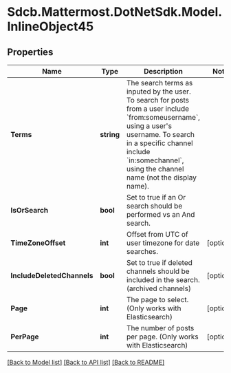 # Sdcb.Mattermost.DotNetSdk.Model.InlineObject45
## Properties

Name | Type | Description | Notes
------------ | ------------- | ------------- | -------------
**Terms** | **string** | The search terms as inputed by the user. To search for posts from a user include &#x60;from:someusername&#x60;, using a user&#39;s username. To search in a specific channel include &#x60;in:somechannel&#x60;, using the channel name (not the display name). | 
**IsOrSearch** | **bool** | Set to true if an Or search should be performed vs an And search. | 
**TimeZoneOffset** | **int** | Offset from UTC of user timezone for date searches. | [optional] 
**IncludeDeletedChannels** | **bool** | Set to true if deleted channels should be included in the search. (archived channels) | [optional] 
**Page** | **int** | The page to select. (Only works with Elasticsearch) | [optional] 
**PerPage** | **int** | The number of posts per page. (Only works with Elasticsearch) | [optional] 

[[Back to Model list]](../README.md#documentation-for-models) [[Back to API list]](../README.md#documentation-for-api-endpoints) [[Back to README]](../README.md)

